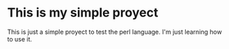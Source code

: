 # This is my simple proyect

This is just a simple proyect to test the perl language. I'm just learning how to use it.